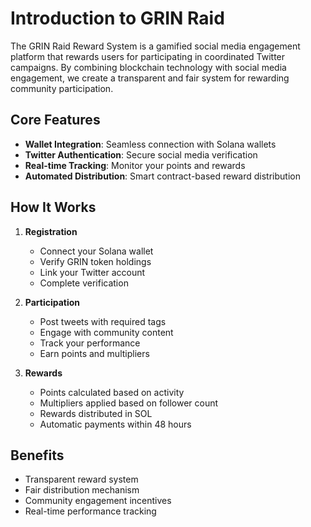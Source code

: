 # Introduction to GRIN Raid

The GRIN Raid Reward System is a gamified social media engagement platform that rewards users for participating in coordinated Twitter campaigns. By combining blockchain technology with social media engagement, we create a transparent and fair system for rewarding community participation.

## Core Features

- **Wallet Integration**: Seamless connection with Solana wallets
- **Twitter Authentication**: Secure social media verification
- **Real-time Tracking**: Monitor your points and rewards
- **Automated Distribution**: Smart contract-based reward distribution

## How It Works

1. **Registration**
   - Connect your Solana wallet
   - Verify GRIN token holdings
   - Link your Twitter account
   - Complete verification

2. **Participation**
   - Post tweets with required tags
   - Engage with community content
   - Track your performance
   - Earn points and multipliers

3. **Rewards**
   - Points calculated based on activity
   - Multipliers applied based on follower count
   - Rewards distributed in SOL
   - Automatic payments within 48 hours

## Benefits

- Transparent reward system
- Fair distribution mechanism
- Community engagement incentives
- Real-time performance tracking
